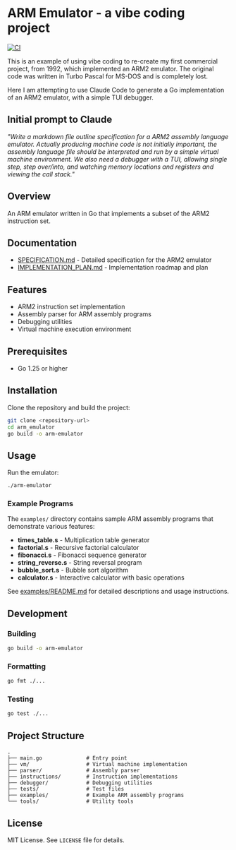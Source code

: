 # ARM Emulator - a vibe coding project

[![CI](https://github.com/lookbusy1344/arm_emulator/actions/workflows/ci.yml/badge.svg)](https://github.com/lookbusy1344/arm_emulator/actions/workflows/ci.yml)

This is an example of using vibe coding to re-create my first commercial project, from 1992, which implemented an ARM2 emulator. The original code was written in Turbo Pascal for MS-DOS and is completely lost.

Here I am attempting to use Claude Code to generate a Go implementation of an ARM2 emulator, with a simple TUI debugger.

## Initial prompt to Claude

*"Write a markdown file outline specification for a ARM2 assembly language emulator. Actually producing machine code is not initially important, the assembly language file should be interpreted and run by a simple virtual machine environment. We also need a debugger with a TUI, allowing single step, step over/into, and watching memory locations and registers and viewing the call stack."*

## Overview

An ARM emulator written in Go that implements a subset of the ARM2 instruction set.

## Documentation

- [SPECIFICATION.md](SPECIFICATION.md) - Detailed specification for the ARM2 emulator
- [IMPLEMENTATION_PLAN.md](IMPLEMENTATION_PLAN.md) - Implementation roadmap and plan

## Features

- ARM2 instruction set implementation
- Assembly parser for ARM assembly programs
- Debugging utilities
- Virtual machine execution environment

## Prerequisites

- Go 1.25 or higher

## Installation

Clone the repository and build the project:

```bash
git clone <repository-url>
cd arm_emulator
go build -o arm-emulator
```

## Usage

Run the emulator:

```bash
./arm-emulator
```

### Example Programs

The `examples/` directory contains sample ARM assembly programs that demonstrate various features:

- **times_table.s** - Multiplication table generator
- **factorial.s** - Recursive factorial calculator
- **fibonacci.s** - Fibonacci sequence generator
- **string_reverse.s** - String reversal program
- **bubble_sort.s** - Bubble sort algorithm
- **calculator.s** - Interactive calculator with basic operations

See [examples/README.md](examples/README.md) for detailed descriptions and usage instructions.

## Development

### Building

```bash
go build -o arm-emulator
```

### Formatting

```bash
go fmt ./...
```

### Testing

```bash
go test ./...
```

## Project Structure

```
.
├── main.go              # Entry point
├── vm/                  # Virtual machine implementation
├── parser/              # Assembly parser
├── instructions/        # Instruction implementations
├── debugger/            # Debugging utilities
├── tests/               # Test files
├── examples/            # Example ARM assembly programs
└── tools/               # Utility tools
```

## License

MIT License. See `LICENSE` file for details.
